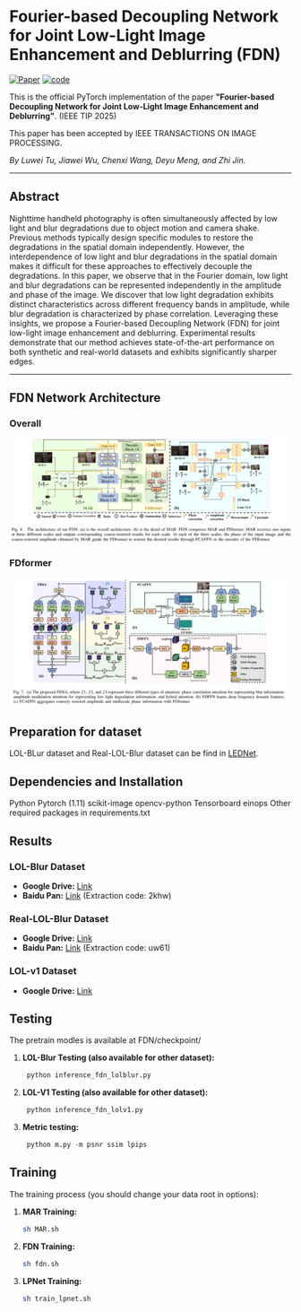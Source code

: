 # Fourier-based Decoupling Network for Joint Low-Light Image Enhancement and Deblurring (FDN)

[![Paper](https://img.shields.io/badge/paper-IEEE-blue)](https://ieeexplore.ieee.org/document/11105001) [![code](https://img.shields.io/badge/code-GitHub-green.svg)](https://github.com/Jabruson/FDN-TIP2025)

This is the official PyTorch implementation of the paper **"Fourier-based Decoupling Network for Joint Low-Light Image Enhancement and Deblurring"**. (IEEE TIP 2025)

This paper has been accepted by IEEE TRANSACTIONS ON IMAGE PROCESSING.

*By Luwei Tu, Jiawei Wu, Chenxi Wang, Deyu Meng, and Zhi Jin.*

---

## Abstract

Nighttime handheld photography is often simultaneously affected by low light and blur degradations due to object motion and camera shake. Previous methods typically design specific modules to restore the degradations in the spatial domain independently. However, the interdependence of low light and blur degradations in the spatial domain makes it difficult for these approaches to effectively decouple the degradations. In this paper, we observe that in the Fourier domain, low light and blur degradations can be represented independently in the amplitude and phase of the image. We discover that low light degradation exhibits distinct characteristics across different frequency bands in amplitude, while blur degradation is characterized by phase correlation. Leveraging these insights, we propose a Fourier-based Decoupling Network (FDN) for joint low-light image enhancement and deblurring. Experimental results demonstrate that our method achieves state-of-the-art performance on both synthetic and real-world datasets and exhibits significantly sharper edges.

---
## FDN Network Architecture
### Overall
![](figs/overall.png "FDN Network Architecture")
### FDformer
![](figs/fdformer.png "FDformer Architecture")
## Preparation for dataset
LOL-BLur dataset and Real-LOL-Blur dataset can be find in [LEDNet](https://github.com/sczhou/LEDNet).
## Dependencies and Installation
Python
Pytorch (1.11)
scikit-image
opencv-python
Tensorboard
einops
Other required packages in requirements.txt
## Results

### LOL-Blur Dataset
- **Google Drive:** [Link](https://drive.google.com/file/d/1RhGZxj0crlrEG1z4kQuuxk-yRVP9h9lI/view?usp=drive_link)
- **Baidu Pan:** [Link](https://pan.baidu.com/s/1eDegIuW3YfuX9J9dx-T4Ig) (Extraction code: 2khw)

### Real-LOL-Blur Dataset
- **Google Drive:** [Link](https://drive.google.com/file/d/1jOaUSTRh1OYfNDYPnpHFauP_XlH21Rgv/view?usp=drive_link)
- **Baidu Pan:** [Link](https://pan.baidu.com/s/1zibBq9YPLZ2HGXsvsmOtmA) (Extraction code: uw61)

### LOL-v1 Dataset
- **Google Drive:** [Link](https://drive.google.com/file/d/1P-59kykpinA5MyyniBkTC8x2YT1LolU1/view?usp=drive_link)

## Testing
The pretrain modles is available at FDN/checkpoint/
1. **LOL-Blur Testing (also available for other dataset):**
   ```python
    python inference_fdn_lolblur.py
    ```
2. **LOL-V1 Testing (also available for other dataset):**
   ```python
    python inference_fdn_lolv1.py
    ```
3. **Metric testing:**
   ```python
    python m.py -m psnr ssim lpips
    ```
## Training

The training process (you should change your data root in options):

1.  **MAR Training:**
    ```bash
    sh MAR.sh
    ```

2.  **FDN Training:**
    ```bash
    sh fdn.sh
    ```

3.  **LPNet Training:**
    ```bash
    sh train_lpnet.sh
    ```
